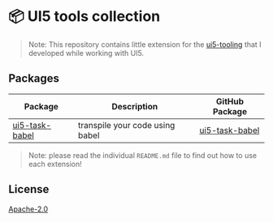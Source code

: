 # 📦 UI5 tools collection

> Note: This repository contains little extension for the [ui5-tooling](https://sap.github.io/ui5-tooling/) that I developed while working with UI5.

## Packages
| Package | Description | GitHub Package |
| ------- | ----------- | -------------- |
| [ui5-task-babel](packages/ui5-task-babel) | transpile your code using babel | [ui5-task-babel](https://github.com/ahangl/ui5/packages/950017)
> Note: please read the individual `README.md` file to find out how to use each extension!

## License
[Apache-2.0](LICENSE)

